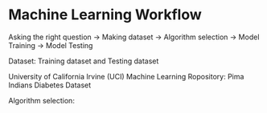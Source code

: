 # Machine Learning Workflow


Asking the right question -> Making dataset -> Algorithm selection -> Model Training -> Model Testing


Dataset: Training dataset and Testing dataset

University of California Irvine (UCI) Machine Learning Ropository:
Pima Indians Diabetes Dataset


Algorithm selection:
